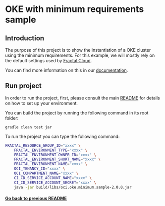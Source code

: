 # OKE with minimum requirements sample 

## Introduction

The purpose of this project is to show the instantiation of a OKE cluster using the minimum requirements. For this example, we will mostly rely on the default settings used by [Fractal Cloud](https://fractal.cloud).

You can find more information on this in our [documentation](https://fractal.cloud/docs).

## Run project

In order to run the project, first, please consult the main [README](../../../README.md#build-and-run-the-project-locally) for details on how to set up your environment.

You can build the project by running the following command in its root folder:

`gradle clean test jar`

To run the project you can type the following command:

``` bash
FRACTAL_RESOURCE_GROUP_ID="xxxx" \
    FRACTAL_ENVIRONMENT_TYPE="xxxx" \
    FRACTAL_ENVIRONMENT_OWNER_ID="xxxx" \
    FRACTAL_ENVIRONMENT_SHORT_NAME="xxxx" \
    FRACTAL_ENVIRONMENT_NAME="xxxx" \
    OCI_TENANCY_ID="xxxx" \
    OCI_COMPARTMENT_NAME="xxxx" \
    CI_CD_SERVICE_ACCOUNT_NAME="xxxx" \
    CI_CD_SERVICE_ACCOUNT_SECRET="xxxx" \
    java -jar build/libs/oci.oke.minimum.sample-2.0.0.jar
```

#### [Go back to previous README](../../gcp/README.md)
